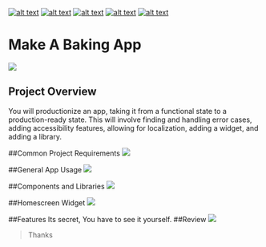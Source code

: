 <!-- Please don't remove this: Grab your social icons from https://github.com/carlsednaoui/gitsocial -->

<!-- display the social media buttons in your README -->

[![alt text][1.1]][1] 		[![alt text][2.1]][2] 		[![alt text][3.1]][3]		[![alt text][4.1]][4]		[![alt text][5.1]][5]


<!-- links to social media icons -->
<!-- no need to change these -->

<!-- icons with padding -->

[1.1]: http://i.imgur.com/tXSoThF.png (Twitter)
[2.1]: http://i.imgur.com/P3YfQoD.png (Facebook)
[3.1]: http://i.imgur.com/yCsTjba.png (Google+)
[4.1]: https://ppxdev.files.wordpress.com/2018/10/ln.png (Linkedin)
[5.1]: http://i.imgur.com/0o48UoR.png (Github)

<!-- links to your social media accounts -->
<!-- update these accordingly -->

[1]: http://www.twitter.com/imtrilokia
[2]: http://www.facebook.com/abhinandan.trilokia
[3]: https://plus.google.com/+AbhinandanTrilokia
[4]: https://www.linkedin.com/in/abhinandantrilokia/
[5]: https://github.com/Trilokia


<!-- Please don't remove this: Grab your social icons from https://github.com/carlsednaoui/gitsocial -->
# Make A Baking App
![](https://ppxdev.files.wordpress.com/2018/10/ba.png)

## Project Overview
You will productionize an app, taking it from a functional state to a production-ready state. This will involve finding and handling error cases, adding accessibility features, allowing for localization, adding a widget, and adding a library.

##Common Project Requirements
![](https://ppxdev.files.wordpress.com/2018/10/ba1.png)

##General App Usage
![](https://ppxdev.files.wordpress.com/2018/10/ba2.png)

##Components and Libraries
![](https://ppxdev.files.wordpress.com/2018/10/ba3.png)

##Homescreen Widget
![](https://ppxdev.files.wordpress.com/2018/10/ba4.png)

##Features
Its secret, You have to see it yourself.
##Review
![](https://ppxdev.files.wordpress.com/2018/10/ba5.png)

>Thanks
